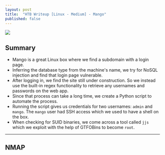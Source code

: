 ```yaml
---
layout: post
title:  "HTB Writeup [Linux - Medium] - Mango"
published: false
---
```


![](/Assets/Box/Box.png)

## Summary
- Mango is a great Linux box where we find a subdomain with a login page.
- Inferring the database type from the machine's name, we try for NoSQL injection and find that login page vulnerable.
- After logging in, we find the site still under construction. So we instead use the built-in regex functionality to retrieve any usernames and passwords on the web app.
- Since that process can take a long time, we create a Python script to automate the process.
- Running the script gives us credentials for two usernames: `admin` and `mango`. The `mango` user had SSH access which we used to have a shell on the box.
- When checking for SUID binaries, we come across a tool called `jjs` which we exploit with the help of GTFOBins to become `root`.

---

## NMAP